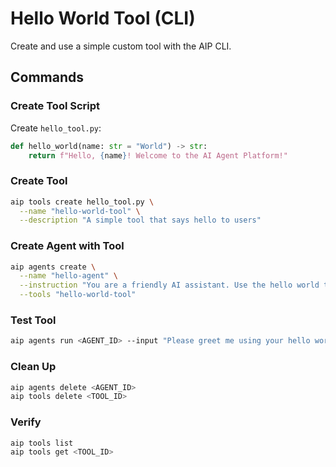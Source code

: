 # Hello World Tool (CLI)

Create and use a simple custom tool with the AIP CLI.

## Commands

### Create Tool Script
Create `hello_tool.py`:
```python
def hello_world(name: str = "World") -> str:
    return f"Hello, {name}! Welcome to the AI Agent Platform!"
```

### Create Tool
```bash
aip tools create hello_tool.py \
  --name "hello-world-tool" \
  --description "A simple tool that says hello to users"
```

### Create Agent with Tool
```bash
aip agents create \
  --name "hello-agent" \
  --instruction "You are a friendly AI assistant. Use the hello world tool to greet users." \
  --tools "hello-world-tool"
```

### Test Tool
```bash
aip agents run <AGENT_ID> --input "Please greet me using your hello world tool!"
```

### Clean Up
```bash
aip agents delete <AGENT_ID>
aip tools delete <TOOL_ID>
```

### Verify
```bash
aip tools list
aip tools get <TOOL_ID>
```
